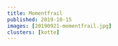 ```yaml
---
title: Momentfrail
published: 2019-10-15
images: [20190921-momentfrail.jpg]
clusters: [kotte]
---
```

